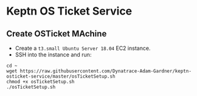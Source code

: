 # Keptn OS Ticket Service

## Create OSTicket MAchine

* Create a `t3.small Ubuntu Server 18.04` EC2 instance.
* SSH into the instance and run:
```
cd ~
wget https://raw.githubusercontent.com/Dynatrace-Adam-Gardner/keptn-osticket-service/master/osTicketSetup.sh
chmod +x osTicketSetup.sh
./osTicketSetup.sh
````
